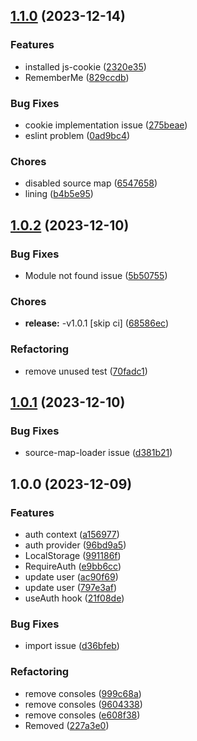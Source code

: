 ## [1.1.0](https://github.com/imashaWe/react-auth-utils/compare/v1.0.2...v1.1.0) (2023-12-14)


### Features

* installed js-cookie ([2320e35](https://github.com/imashaWe/react-auth-utils/commit/2320e350345356ebdfb433f462f07c3386d0f9ae))
* RememberMe ([829ccdb](https://github.com/imashaWe/react-auth-utils/commit/829ccdb2b13a0da24fb85d16dba2d4892e541598))


### Bug Fixes

* cookie implementation issue ([275beae](https://github.com/imashaWe/react-auth-utils/commit/275beae860617b6d57b73a6e8e216cba8c5d30b5))
* eslint problem ([0ad9bc4](https://github.com/imashaWe/react-auth-utils/commit/0ad9bc45e44767902d257b894f4b62890ec0b0f1))


### Chores

* disabled source map ([6547658](https://github.com/imashaWe/react-auth-utils/commit/654765849e3e35a51945c2575d1cd5bd0cdc60a8))
* lining ([b4b5e95](https://github.com/imashaWe/react-auth-utils/commit/b4b5e95374802750d6c9f6ce32c89a3e043a2b6a))

## [1.0.2](https://github.com/imashaWe/react-auth-utils/compare/v1.0.1...v1.0.2) (2023-12-10)


### Bug Fixes

* Module not found issue ([5b50755](https://github.com/imashaWe/react-auth-utils/commit/5b50755e38030634aa4d7c1fbd6ae877b0e84d32))


### Chores

* **release:** -v1.0.1 [skip ci] ([68586ec](https://github.com/imashaWe/react-auth-utils/commit/68586ecc506c1f555dd8f7a2e06852c1aa5d3add))


### Refactoring

* remove unused test ([70fadc1](https://github.com/imashaWe/react-auth-utils/commit/70fadc1138be7f12fbb6716578b4b799f08e6678))

## [1.0.1](https://github.com/imashaWe/react-auth-utils/compare/v1.0.0...v1.0.1) (2023-12-10)


### Bug Fixes

* source-map-loader issue ([d381b21](https://github.com/imashaWe/react-auth-utils/commit/d381b2116fd9b232dad792e4c2f4d0cb90234ad4))

## 1.0.0 (2023-12-09)


### Features

* auth context ([a156977](https://github.com/imashaWe/react-auth-utils/commit/a1569771de9adcc077cdab3900708b4663b44e72))
* auth provider ([96bd9a5](https://github.com/imashaWe/react-auth-utils/commit/96bd9a569dfb45bb11d1e6a55433e197a704e5f5))
* LocalStorage ([991186f](https://github.com/imashaWe/react-auth-utils/commit/991186f41c0c31c609e5ee348fb893c8e34d4086))
* RequireAuth ([e9bb6cc](https://github.com/imashaWe/react-auth-utils/commit/e9bb6ccced237be98ae0acb8aa8c15cb0b6cb4fe))
* update user ([ac90f69](https://github.com/imashaWe/react-auth-utils/commit/ac90f69a7b1ff027aef6a8760c41fb05c13967e7))
* update user ([797e3af](https://github.com/imashaWe/react-auth-utils/commit/797e3af5a3b5e5ebdf205d7b6b90ee13d65989a5))
* useAuth hook ([21f08de](https://github.com/imashaWe/react-auth-utils/commit/21f08de39598e10319eb7d6a9ecc0351f455900e))


### Bug Fixes

* import issue ([d36bfeb](https://github.com/imashaWe/react-auth-utils/commit/d36bfeb10de8b26145e2dba0d57e5c39b23c4b18))


### Refactoring

* remove consoles ([999c68a](https://github.com/imashaWe/react-auth-utils/commit/999c68a10e9eb81c0473251d73cc98b22a96b724))
* remove consoles ([9604338](https://github.com/imashaWe/react-auth-utils/commit/960433835914dc4277d0180b4e6a843196af2e33))
* remove consoles ([e608f38](https://github.com/imashaWe/react-auth-utils/commit/e608f389d53f7877f808f2b35f4c5d560bbb416e))
* Removed ([227a3e0](https://github.com/imashaWe/react-auth-utils/commit/227a3e0b301cba67ca4571d2359c627d9e3a702e))
